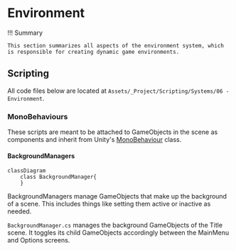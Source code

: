 # Environment

!!! Summary

    This section summarizes all aspects of the environment system, which is responsible for creating dynamic game environments.

## Scripting

All code files below are located at `Assets/_Project/Scripting/Systems/06 - Environment`.

### MonoBehaviours

These scripts are meant to be attached to GameObjects in the scene as components and inherit from Unity's [MonoBehaviour](https://docs.unity3d.com/6000.0/Documentation/Manual/class-MonoBehaviour.html) class.

#### BackgroundManagers

``` mermaid
classDiagram
    class BackgroundManager{
    }
```

BackgroundManagers manage GameObjects that make up the background of a scene. This includes things like setting them active or inactive as needed.

`BackgroundManager.cs` manages the background GameObjects of the Title scene. It toggles its child GameObjects accordingly between the MainMenu and Options screens.